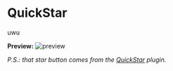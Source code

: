 # QuickStar

uwu

**Preview:**
![preview](https://i.imgur.com/YOY3Wqu.gif)


*P.S.: that star button comes from the [QuickStar](https://github.com/powercord-community/quickstar) plugin.*